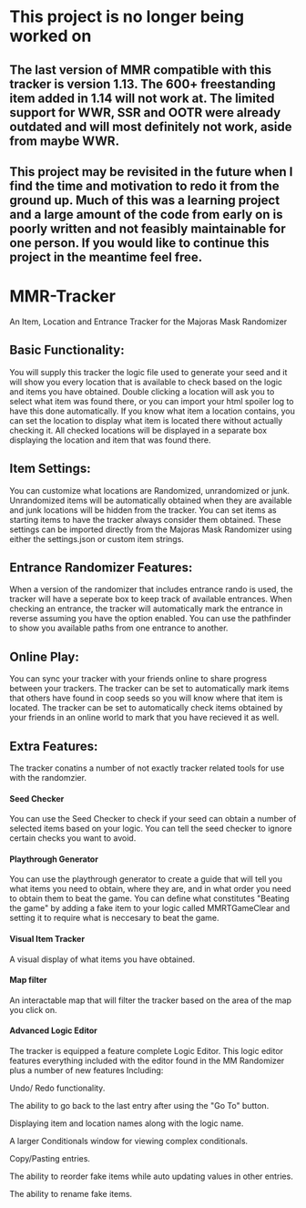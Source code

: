 # This project is no longer being worked on

## The last version of MMR compatible with this tracker is version 1.13. The 600+ freestanding item added in 1.14 will not work at. The limited support for WWR, SSR and OOTR were already outdated and will most definitely not work, aside from maybe WWR. 
## This project may be revisited in the future when I find the time and motivation to redo it from the ground up. Much of this was a learning project and a large amount of the code from early on is poorly written and not feasibly maintainable for one person. If you would like to continue this project in the meantime feel free.

# MMR-Tracker
An Item, Location and Entrance Tracker for the Majoras Mask Randomizer

## Basic Functionality:
You will supply this tracker the logic file used to generate your seed and it will show you every location that is available to check based on the logic and items you have obtained.
Double clicking a location will ask you to select what item was found there, or you can import your html spoiler log to have this done automatically.
If you know what item a location contains, you can set the location to display what item is located there without actually checking it.
All checked locations will be displayed in a separate box displaying the location and item that was found there.

## Item Settings:
You can customize what locations are Randomized, unrandomized or junk. Unrandomized items will be automatically obtained when they are available and junk locations will be hidden from the tracker.
You can set items as starting items to have the tracker always consider them obtained.
These settings can be imported directly from the Majoras Mask Randomizer using either the settings.json or custom item strings.

## Entrance Randomizer Features:
When a version of the randomizer that includes entrance rando is used, the tracker will have a seperate box to keep track of available entrances.
When checking an entrance, the tracker will automatically mark the entrance in reverse assuming you have the option enabled.
You can use the pathfinder to show you available paths from one entrance to another.

## Online Play:
You can sync your tracker with your friends online to share progress between your trackers.
The tracker can be set to automatically mark items that others have found in coop seeds so you will know where that item is located.
The tracker can be set to automatically check items obtained by your friends in an online world to mark that you have recieved it as well.

## Extra Features: 
The tracker conatins a number of not exactly tracker related tools for use with the randomzier.

#### Seed Checker
You can use the Seed Checker to check if your seed can obtain a number of selected items based on your logic.
You can tell the seed checker to ignore certain checks you want to avoid.

#### Playthrough Generator
You can use the playthrough generator to create a guide that will tell you what items you need to obtain, where they are, and in what order you need to obtain them to beat the game. You can define what constitutes "Beating the game" by adding a fake item to your logic called MMRTGameClear and setting it to require what is neccesary to beat the game.

#### Visual Item Tracker
A visual display of what items you have obtained.

#### Map filter
An interactable map that will filter the tracker based on the area of the map you click on.

#### Advanced Logic Editor
The tracker is equipped a feature complete Logic Editor.
This logic editor features everything included with the editor found in the MM Randomizer plus a number of new features Including:

Undo/ Redo functionality.

The ability to go back to the last entry after using the "Go To" button.

Displaying item and location names along with the logic name.

A larger Conditionals window for viewing complex conditionals.

Copy/Pasting entries.

The ability to reorder fake items while auto updating values in other entries.

The ability to rename fake items.
